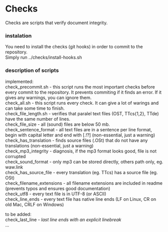 # Checks
Checks are scripts that verify document integrity.  

### instalation
You need to install the checks (git hooks) in order to commit to the repository.   
Simply run ../checks/install-hooks.sh  

### description of scripts
implemented:  
check_precommit.sh - this script runs the most important checks before every commit to the repository. It prevents commiting if it finds an error. If it gives any warnings, you can ignore them.   
check_all.sh - this script runs every check. It can give a lot of warings and can take some time to finish.  
check_file_length.sh - verifies that paralel text files (OST, TTcs{1,2}, TTde) have the same number of lines.  
check_file_size - all (sound) files are below 50 mb.  
check_sentence_format - all text files are in a sentence per line format, begin with capital letter and end with [.!?] (non-essential, just a warning)  
check_has_translation - finds source files (.OSt) that do not have any translations (non-essential, just a warning)  
check_mp3_integrity - diagnosis, if the mp3 format looks good, file is not corrupted  
check_sound_format - only mp3 can be stored directly, others path only, eg. waw.link  
check_has_source_file - every translation (eg. TTcs) has a source file (eg. OSt)  
check_filename_extensions - all filename extensions are included in readme (prevents typos and ensures good documentation)  
check_utf8 - every text file is in UTF-8 (or ASCII)  
check_line_ends - every text file has native line ends (LF on Linux, CR on old Mac, CRLF on Windows)  

to be added:  
check_last_line - *last line ends with an explicit linebreak*  
...
